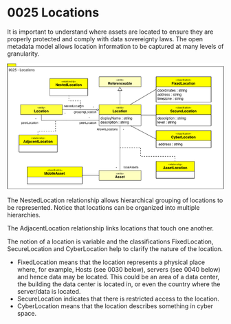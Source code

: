 <!-- SPDX-License-Identifier: Apache-2.0 -->

# 0025 Locations

It is important to understand where assets are located to ensure they
are properly protected and comply with data sovereignty laws.
The open metadata model allows location information to be captured
at many levels of granularity.

![UML](0025-Locations.png)

The NestedLocation relationship allows hierarchical grouping of locations
to be represented.
Notice that locations can be organized into multiple hierarchies.

The AdjacentLocation relationship links locations that touch one another.

The notion of a location is variable and the classifications FixedLocation,
SecureLocation and CyberLocation help to clarify the nature of the location.

* FixedLocation means that the location represents a physical place where, for example, Hosts (see 0030 below), servers (see 0040 below) and hence data may be located.  This could be an area of a data center, the building the data center is located in, or even the country where the server/data is located.
* SecureLocation indicates that there is restricted access to the location.
* CyberLocation means that the location describes something in cyber space.